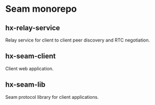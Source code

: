 # Seam monorepo

## hx-relay-service

  Relay service for client to client peer discovery and RTC negotiation.

## hx-seam-client

  Client web application.

## hx-seam-lib

  Seam protocol library for client applications.
